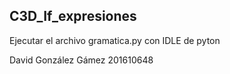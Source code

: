 ## C3D_If_expresiones
Ejecutar el archivo gramatica.py con IDLE de pyton 

David González Gámez
201610648
